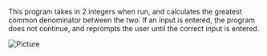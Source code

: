 This program takes in 2 integers when run, and calculates
the greatest common denominator between the two. If an 
input is entered, the program does not continue, and 
reprompts the user until the correct input is entered.

![Picture](http://i.imgur.com/sKWDu0W.jpg)